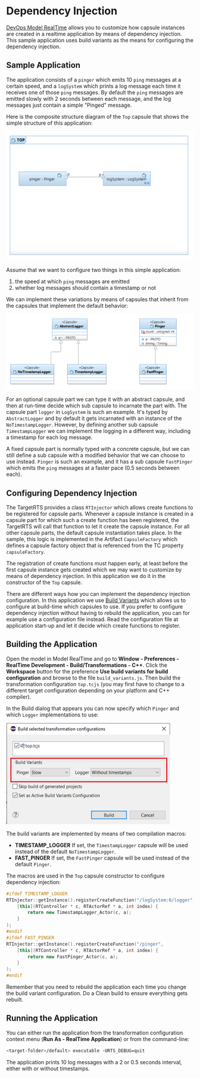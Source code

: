 # Dependency Injection
[DevOps Model RealTime](https://www.hcl-software.com/devops-model-realtime) allows you to customize how capsule instances are created in a realtime application by means of dependency injection. This sample application uses build variants as the means for configuring the dependency injection.

## Sample Application

The application consists of a `pinger` which emits 10 `ping` messages at a certain speed, and a `logSystem` which prints a log message each time it receives one of those `ping` messages. By default the `ping` messages are emitted slowly with 2 seconds between each message, and the log messages just contain a simple "Pinged" message.

Here is the composite structure diagram of the `Top` capsule that shows the simple structure of this application:

![](images/top_structure.png)

Assume that we want to configure two things in this simple application:
1. the speed at which `ping` messages are emitted
2. whether log messages should contain a timestamp or not

We can implement these variations by means of capsules that inherit from the capsules that implement the default behavior:

![](images/capsule_inheritance.png)

For an optional capsule part we can type it with an abstract capsule, and then at run-time decide which sub capsule to incarnate the part with. The capsule part `logger` in `LogSystem` is such an example. It's typed by `AbstractLogger` and by default it gets incarnated with an instance of the `NoTimestampLogger`. However, by defining another sub capsule `TimestampLogger` we can implement the logging in a different way, including a timestamp for each log message.

A fixed capsule part is normally typed with a concrete capsule, but we can still define a sub capsule with a modified behavior that we can choose to use instead. `Pinger` is such an example, and it has a sub capsule `FastPinger` which emits the `ping` messages at a faster pace (0.5 seconds between each).

## Configuring Dependency Injection

The TargetRTS provides a class `RTInjector` which allows create functions to be registered for capsule parts. Whenever a capsule instance is created in a capsule part for which such a create function has been registered, the TargetRTS will call that function to let it create the capsule instance. For all other capsule parts, the default capsule instantiation takes place. In the sample, this logic is implemented in the Artifact `CapsuleFactory` which defines a capsule factory object that is referenced from the TC property `capsuleFactory`.

The registration of create functions must happen early, at least before the first capsule instance gets created which we may want to customize by means of dependency injection. In this application we do it in the constructor of the `Top` capsule.

There are different ways how you can implement the dependency injection configuration. In this application we use [Build Variants](https://model-realtime.hcldoc.com/help/topic/com.ibm.xtools.rsarte.webdoc/Articles/Building/Build%20Variants/index.html) which allows us to configure at build-time which capsules to use. If you prefer to configure dependency injection without having to rebuild the application, you can for example use a configuration file instead. Read the configuration file at application start-up and let it decide which create functions to register.

## Building the Application

Open the model in Model RealTime and go to **Window - Preferences - RealTime Development - Build/Transformations - C++**. Click the **Workspace** button for the preference **Use build variants for build configuration** and browse to the file `build_variants.js`. Then build the transformation configuration `top.tcjs` (you may first have to change to a different target configuration depending on your platform and C++ compiler).

In the Build dialog that appears you can now specify which `Pinger` and which `Logger` implementations to use:

![](images/build_variants.png)

The build variants are implemented by means of two compilation macros:

* **TIMESTAMP_LOGGER** If set, the `TimestampLogger` capsule will be used instead of the default `NoTimestampLogger`.
* **FAST_PINGER** If set, the `FastPinger` capsule will be used instead of the default `Pinger`.

The macros are used in the `Top` capsule constructor to configure dependency injection:

```cpp
#ifdef TIMESTAMP_LOGGER
RTInjector::getInstance().registerCreateFunction("/logSystem:0/logger",
	[this](RTController * c, RTActorRef * a, int index) {						
		return new TimestampLogger_Actor(c, a);
	}
);
#endif
#ifdef FAST_PINGER
RTInjector::getInstance().registerCreateFunction("/pinger",
	[this](RTController * c, RTActorRef * a, int index) {
		return new FastPinger_Actor(c, a);
	}
);
#endif
```

Remember that you need to rebuild the application each time you change the build variant configuration. Do a Clean build to ensure everything gets rebuilt.

## Running the Application

You can either run the application from the transformation configuration context menu (**Run As - RealTime Application**) or from the command-line:

```bash
<target-folder>/default> executable -URTS_DEBUG=quit
```

The application prints 10 log messages with a 2 or 0.5 seconds interval, either with or without timestamps.
